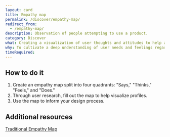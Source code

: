 ```yaml
---
layout: card
title: Empathy map
permalink: /discover/empathy-map/
redirect_from:
  - /empathy-map/
description: Observation of people attempting to use a product.
category: Discover
what: Creating a visualization of user thoughts and attitudes to help align the team on a project's needs and layout
why: To cultivate a deep understanding of user needs and feelings regarding a product.
timeRequired: 
---
```


## How to do it
1. Create an empathy map split into four quadrants: "Says," "Thinks," "Feels," and "Does." 
1. Through user research, fill out the map to help visualize profiles.
1. Use the map to inform your design process.

<section class="method--section method--section--additional-resources" markdown="1">

## Additional resources

<a href="https://www.figma.com/file/ekeKpiAUjKLmIeN2v72UTPYv/traditional-empathy-map?node-id=0%3A1">Traditional Empathy Map</a>
</section>
